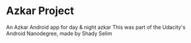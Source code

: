 # Azkar Project
An Azkar Android app for day & night azkar
This was part of the Udacity's Android Nanodegree, made by Shady Selim
